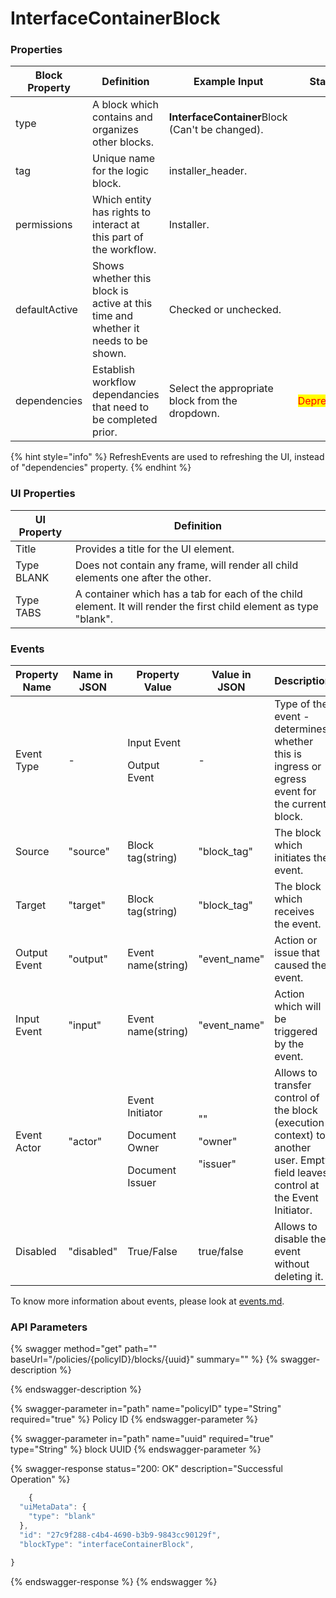 # InterfaceContainerBlock

### Properties

| Block Property | Definition                                                                        | Example Input                                   | Status                                     |
| -------------- | --------------------------------------------------------------------------------- | ----------------------------------------------- | ------------------------------------------ |
| type           | A block which contains and organizes other blocks.                                | **InterfaceContainer**Block (Can't be changed). |                                            |
| tag            | Unique name for the logic block.                                                  | installer\_header.                              |                                            |
| permissions    | Which entity has rights to interact at this part of the workflow.                 | Installer.                                      |                                            |
| defaultActive  | Shows whether this block is active at this time and whether it needs to be shown. | Checked or unchecked.                           |                                            |
| dependencies   | Establish workflow dependancies that need to be completed prior.                  | Select the appropriate block from the dropdown. | <mark style="color:red;">Deprecated</mark> |

{% hint style="info" %}
RefreshEvents are used to refreshing the UI, instead of "dependencies" property.
{% endhint %}

### **UI Properties**

| UI Property | Definition                                                                                                         |
| ----------- | ------------------------------------------------------------------------------------------------------------------ |
| Title       | Provides a title for the UI element.                                                                               |
| Type BLANK  | Does not contain any frame, will render all child elements one after the other.                                    |
| Type TABS   | A container which has a tab for each of the child element. It will render the first child element as type "blank". |

### Events

| Property Name | Name in JSON | Property Value                                                    | Value in JSON                          | Description                                                                                                                     |
| ------------- | ------------ | ----------------------------------------------------------------- | -------------------------------------- | ------------------------------------------------------------------------------------------------------------------------------- |
| Event Type    | -            | <p>Input Event</p><p>Output Event</p>                             | -                                      | Type of the event - determines whether this is ingress or egress event for the current block.                                   |
| Source        | "source"     | Block tag(string)                                                 | "block\_tag"                           | The block which initiates the event.                                                                                            |
| Target        | "target"     | Block tag(string)                                                 | "block\_tag"                           | The block which receives the event.                                                                                             |
| Output Event  | "output"     | Event name(string)                                                | "event\_name"                          | Action or issue that caused the event.                                                                                          |
| Input Event   | "input"      | Event name(string)                                                | "event\_name"                          | Action which will be triggered by the event.                                                                                    |
| Event Actor   | "actor"      | <p>Event Initiator</p><p>Document Owner</p><p>Document Issuer</p> | <p>""</p><p>"owner"</p><p>"issuer"</p> | Allows to transfer control of the block (execution context) to another user. Empty field leaves control at the Event Initiator. |
| Disabled      | "disabled"   | True/False                                                        | true/false                             | Allows to disable the event without deleting it.                                                                                |

To know more information about events, please look at [events.md](events.md "mention").

### API Parameters

{% swagger method="get" path="" baseUrl="/policies/{policyID}/blocks/{uuid}" summary="" %}
{% swagger-description %}

{% endswagger-description %}

{% swagger-parameter in="path" name="policyID" type="String" required="true" %}
Policy ID
{% endswagger-parameter %}

{% swagger-parameter in="path" name="uuid" required="true" type="String" %}
block UUID
{% endswagger-parameter %}

{% swagger-response status="200: OK" description="Successful Operation" %}
```javascript
    {
  "uiMetaData": {
    "type": "blank"
  },
  "id": "27c9f288-c4b4-4690-b3b9-9843cc90129f",
  "blockType": "interfaceContainerBlock",

}
```
{% endswagger-response %}
{% endswagger %}
